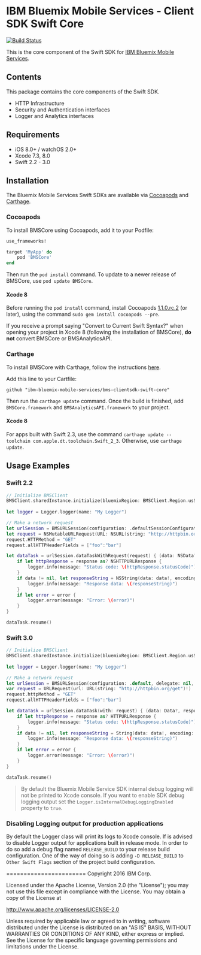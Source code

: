 IBM Bluemix Mobile Services - Client SDK Swift Core
===================================================

[![Build Status](https://travis-ci.org/ibm-bluemix-mobile-services/bms-clientsdk-swift-core.svg?branch=master)](https://travis-ci.org/ibm-bluemix-mobile-services/bms-clientsdk-swift-core)

This is the core component of the Swift SDK for [IBM Bluemix Mobile Services](https://console.ng.bluemix.net/docs/mobile/index.html).



## Contents
This package contains the core components of the Swift SDK.

* HTTP Infrastructure
* Security and Authentication interfaces
* Logger and Analytics interfaces



## Requirements
* iOS 8.0+ / watchOS 2.0+
* Xcode 7.3, 8.0
* Swift 2.2 - 3.0



## Installation
The Bluemix Mobile Services Swift SDKs are available via [Cocoapods](http://cocoapods.org/) and [Carthage](https://github.com/Carthage/Carthage).


### Cocoapods

To install BMSCore using Cocoapods, add it to your Podfile:

```ruby
use_frameworks!

target 'MyApp' do
    pod 'BMSCore'
end
```

Then run the `pod install` command. To update to a newer release of BMSCore, use `pod update BMSCore`.

#### Xcode 8

Before running the `pod install` command, install Cocoapods [1.1.0.rc.2](https://github.com/CocoaPods/CocoaPods/releases) (or later), using the command `sudo gem install cocoapods --pre`.

If you receive a prompt saying "Convert to Current Swift Syntax?" when opening your project in Xcode 8 (following the installation of BMSCore), **do not** convert BMSCore or BMSAnalyticsAPI.


### Carthage

To install BMSCore with Carthage, follow the instructions [here](https://github.com/Carthage/Carthage#getting-started).

Add this line to your Cartfile: 

```ogdl
github "ibm-bluemix-mobile-services/bms-clientsdk-swift-core"
```

Then run the `carthage update` command. Once the build is finished, add `BMSCore.framework` and `BMSAnalyticsAPI.framework` to your project. 


#### Xcode 8

For apps built with Swift 2.3, use the command `carthage update --toolchain com.apple.dt.toolchain.Swift_2_3`. Otherwise, use `carthage update`.



## Usage Examples


### Swift 2.2

```Swift
// Initialize BMSClient
BMSClient.sharedInstance.initialize(bluemixRegion: BMSClient.Region.usSouth)
	                               
let logger = Logger.logger(name: "My Logger")

// Make a network request
let urlSession = BMSURLSession(configuration: .defaultSessionConfiguration(), delegate: nil, delegateQueue: nil)
let request = NSMutableURLRequest(URL: NSURL(string: "http://httpbin.org/get")!)
request.HTTPMethod = "GET"
request.allHTTPHeaderFields = ["foo":"bar"]

let dataTask = urlSession.dataTaskWithRequest(request) { (data: NSData?, response: NSURLResponse?, error: NSError?) in
    if let httpResponse = response as? NSHTTPURLResponse {
        logger.info(message: "Status code: \(httpResponse.statusCode)")
    }
    if data != nil, let responseString = NSString(data: data!, encoding: NSUTF8StringEncoding) {
        logger.info(message: "Response data: \(responseString)")
    }
    if let error = error {
        logger.error(message: "Error: \(error)")
    }
}

dataTask.resume()
```


### Swift 3.0

```Swift
// Initialize BMSClient
BMSClient.sharedInstance.initialize(bluemixRegion: BMSClient.Region.usSouth)
	                            
let logger = Logger.logger(name: "My Logger")

// Make a network request
let urlSession = BMSURLSession(configuration: .default, delegate: nil, delegateQueue: nil)
var request = URLRequest(url: URL(string: "http://httpbin.org/get")!)
request.httpMethod = "GET"
request.allHTTPHeaderFields = ["foo":"bar"]

let dataTask = urlSession.dataTask(with: request) { (data: Data?, response: URLResponse?, error: Error?) in
    if let httpResponse = response as? HTTPURLResponse {
        logger.info(message: "Status code: \(httpResponse.statusCode)")
    }
    if data != nil, let responseString = String(data: data!, encoding: .utf8) {
        logger.info(message: "Response data: \(responseString)")
    }
    if let error = error {
        logger.error(message: "Error: \(error)")
    }
}

dataTask.resume()
```

> By default the Bluemix Mobile Service SDK internal debug logging will not be printed to Xcode console. If you want to enable SDK debug logging output set the `Logger.isInternalDebugLoggingEnabled` property to `true`.


### Disabling Logging output for production applications

By default the Logger class will print its logs to Xcode console. If is advised to disable Logger output for applications built in release mode. In order to do so add a debug flag named `RELEASE_BUILD` to your release build configuration. One of the way of doing so is adding `-D RELEASE_BUILD` to `Other Swift Flags` section of the project build configuration.



=======================
Copyright 2016 IBM Corp.

Licensed under the Apache License, Version 2.0 (the "License");
you may not use this file except in compliance with the License.
You may obtain a copy of the License at

http://www.apache.org/licenses/LICENSE-2.0

Unless required by applicable law or agreed to in writing, software
distributed under the License is distributed on an "AS IS" BASIS,
WITHOUT WARRANTIES OR CONDITIONS OF ANY KIND, either express or implied.
See the License for the specific language governing permissions and
limitations under the License.
